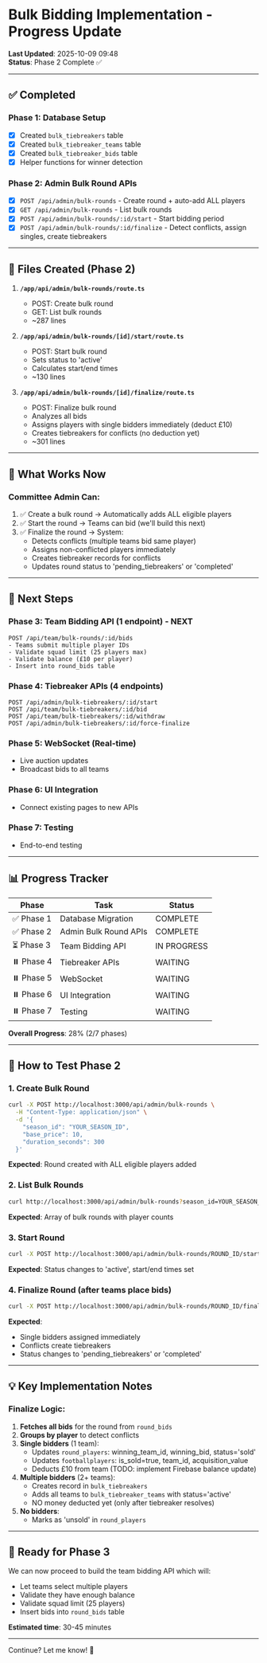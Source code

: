 # Bulk Bidding Implementation - Progress Update

**Last Updated**: 2025-10-09 09:48  
**Status**: Phase 2 Complete ✅

---

## ✅ Completed

### Phase 1: Database Setup
- [x] Created `bulk_tiebreakers` table
- [x] Created `bulk_tiebreaker_teams` table  
- [x] Created `bulk_tiebreaker_bids` table
- [x] Helper functions for winner detection

### Phase 2: Admin Bulk Round APIs
- [x] `POST /api/admin/bulk-rounds` - Create round + auto-add ALL players
- [x] `GET /api/admin/bulk-rounds` - List bulk rounds
- [x] `POST /api/admin/bulk-rounds/:id/start` - Start bidding period
- [x] `POST /api/admin/bulk-rounds/:id/finalize` - Detect conflicts, assign singles, create tiebreakers

---

## 📂 Files Created (Phase 2)

1. **`/app/api/admin/bulk-rounds/route.ts`**
   - POST: Create bulk round
   - GET: List bulk rounds
   - ~287 lines

2. **`/app/api/admin/bulk-rounds/[id]/start/route.ts`**
   - POST: Start bulk round
   - Sets status to 'active'
   - Calculates start/end times
   - ~130 lines

3. **`/app/api/admin/bulk-rounds/[id]/finalize/route.ts`**
   - POST: Finalize bulk round
   - Analyzes all bids
   - Assigns players with single bidders immediately (deduct £10)
   - Creates tiebreakers for conflicts (no deduction yet)
   - ~301 lines

---

## 🎯 What Works Now

### Committee Admin Can:
1. ✅ Create a bulk round → Automatically adds ALL eligible players
2. ✅ Start the round → Teams can bid (we'll build this next)
3. ✅ Finalize the round → System:
   - Detects conflicts (multiple teams bid same player)
   - Assigns non-conflicted players immediately
   - Creates tiebreaker records for conflicts
   - Updates round status to 'pending_tiebreakers' or 'completed'

---

## 🔄 Next Steps

### Phase 3: Team Bidding API (1 endpoint) - NEXT
```
POST /api/team/bulk-rounds/:id/bids
- Teams submit multiple player IDs
- Validate squad limit (25 players max)
- Validate balance (£10 per player)
- Insert into round_bids table
```

### Phase 4: Tiebreaker APIs (4 endpoints)
```
POST /api/admin/bulk-tiebreakers/:id/start
POST /api/team/bulk-tiebreakers/:id/bid
POST /api/team/bulk-tiebreakers/:id/withdraw
POST /api/admin/bulk-tiebreakers/:id/force-finalize
```

### Phase 5: WebSocket (Real-time)
- Live auction updates
- Broadcast bids to all teams

### Phase 6: UI Integration
- Connect existing pages to new APIs

### Phase 7: Testing
- End-to-end testing

---

## 📊 Progress Tracker

| Phase | Task | Status |
|-------|------|--------|
| ✅ Phase 1 | Database Migration | COMPLETE |
| ✅ Phase 2 | Admin Bulk Round APIs | COMPLETE |
| ⏳ Phase 3 | Team Bidding API | IN PROGRESS |
| ⏸️ Phase 4 | Tiebreaker APIs | WAITING |
| ⏸️ Phase 5 | WebSocket | WAITING |
| ⏸️ Phase 6 | UI Integration | WAITING |
| ⏸️ Phase 7 | Testing | WAITING |

**Overall Progress**: 28% (2/7 phases)

---

## 🧪 How to Test Phase 2

### 1. Create Bulk Round
```bash
curl -X POST http://localhost:3000/api/admin/bulk-rounds \
  -H "Content-Type: application/json" \
  -d '{
    "season_id": "YOUR_SEASON_ID",
    "base_price": 10,
    "duration_seconds": 300
  }'
```

**Expected**: Round created with ALL eligible players added

### 2. List Bulk Rounds
```bash
curl http://localhost:3000/api/admin/bulk-rounds?season_id=YOUR_SEASON_ID
```

**Expected**: Array of bulk rounds with player counts

### 3. Start Round
```bash
curl -X POST http://localhost:3000/api/admin/bulk-rounds/ROUND_ID/start
```

**Expected**: Status changes to 'active', start/end times set

### 4. Finalize Round (after teams place bids)
```bash
curl -X POST http://localhost:3000/api/admin/bulk-rounds/ROUND_ID/finalize
```

**Expected**: 
- Single bidders assigned immediately
- Conflicts create tiebreakers
- Status changes to 'pending_tiebreakers' or 'completed'

---

## 💡 Key Implementation Notes

### Finalize Logic:
1. **Fetches all bids** for the round from `round_bids`
2. **Groups by player** to detect conflicts
3. **Single bidders** (1 team):
   - Updates `round_players`: winning_team_id, winning_bid, status='sold'
   - Updates `footballplayers`: is_sold=true, team_id, acquisition_value
   - Deducts £10 from team (TODO: implement Firebase balance update)
4. **Multiple bidders** (2+ teams):
   - Creates record in `bulk_tiebreakers`
   - Adds all teams to `bulk_tiebreaker_teams` with status='active'
   - NO money deducted yet (only after tiebreaker resolves)
5. **No bidders**:
   - Marks as 'unsold' in `round_players`

---

## 🚀 Ready for Phase 3

We can now proceed to build the team bidding API which will:
- Let teams select multiple players
- Validate they have enough balance
- Validate squad limit (25 players)
- Insert bids into `round_bids` table

**Estimated time**: 30-45 minutes

---

Continue? Let me know! 🎯
